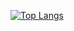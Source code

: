 
[![Top Langs](https://github-readme-stats.vercel.app/api/top-langs/?username=Hlunlun&layout=compact&theme=vision-friendly-dark&exclude_repo=Microprocessor_project,Abandoned-Son,RAG,Hlunlun.github.io,EzLLM,Fractured-Scaphoid-Detection,Transformer)](https://github.com/anuraghazra/github-readme-stats)

